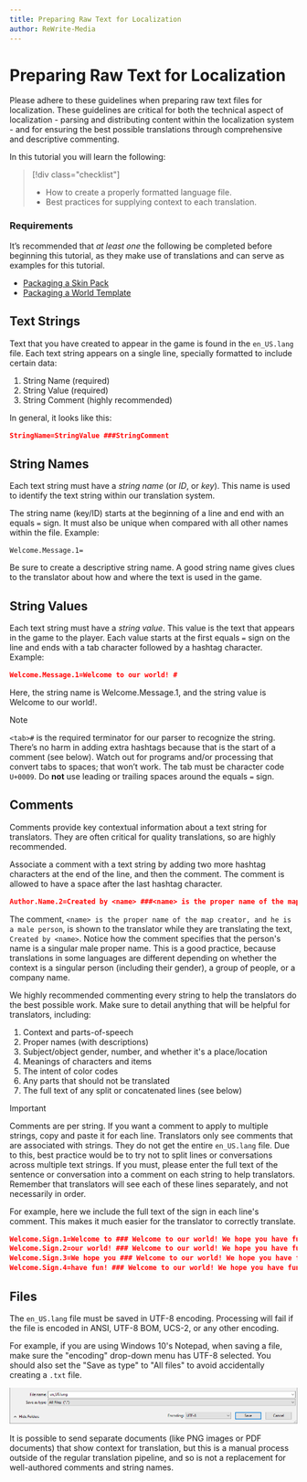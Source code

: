 ```yaml
---
title: Preparing Raw Text for Localization
author: ReWrite-Media
---
```

# Preparing Raw Text for Localization

Please adhere to these guidelines when preparing raw text files for localization. These guidelines are critical for both the technical aspect of localization - parsing and distributing content within the localization system - and for ensuring the best possible translations through comprehensive and descriptive commenting.

In this tutorial you will learn the following:

> [!div class="checklist"]
>
> - How to create a properly formatted language file.
> - Best practices for supplying context to each translation.

### Requirements

It’s recommended that *at least one* the following be completed before beginning this tutorial, as they make use of translations and can serve as examples for this tutorial.

- [Packaging a Skin Pack](PackagingASkinPack.md)
- [Packaging a World Template](PackagingAWorldTemplate.md)

## Text Strings

Text that you have created to appear in the game is found in the `en_US.lang` file. Each text string appears on a single line, specially formatted to include certain data:

1. String Name (required)
2. String Value (required)
3. String Comment (highly recommended)

In general, it looks like this:

```json
StringName=StringValue ###StringComment
```

## String Names

Each text string must have a *string name* (or *ID*, or *key*). This name is used to identify the text string within our translation system.

The string name (key/ID) starts at the beginning of a line and end with an equals `=` sign. It must also be unique when compared with all other names within the file. Example:

```
Welcome.Message.1=
```

Be sure to create a descriptive string name. A good string name gives clues to the translator about how and where the text is used in the game.

## String Values

Each text string must have a *string value*. This value is the text that appears in the game to the player. Each value starts at the first equals `=` sign on the line and ends with a tab character followed by a hashtag character. Example:

```json
Welcome.Message.1=Welcome to our world! #
```

Here, the string name is Welcome.Message.1, and the string value is Welcome to our world!.

> [!NOTE]
> `<tab>#` is the required terminator for our parser to recognize the string. There’s no harm in adding extra hashtags because that is the start of a comment (see below). Watch out for programs and/or processing that convert tabs to spaces; that won’t work. The tab must be character code `U+0009`. Do **not** use leading or trailing spaces around the equals `=` sign.

## Comments

Comments provide key contextual information about a text string for translators. They are often critical for quality translations, so are highly recommended.

Associate a comment with a text string by adding two more hashtag characters at the end of the line, and then the comment. The comment is allowed to have a space after the last hashtag character.

```json
Author.Name.2=Created by <name> ###<name> is the proper name of the map creator, and he is a male person.
```

The comment, `<name> is the proper name of the map creator, and he is a male person`, is shown to the translator while they are translating the text, `Created by <name>`. Notice how the comment specifies that the person's name is a singular male proper name. This is a good practice, because translations in some languages are different depending on whether the context is a singular person (including their gender), a group of people, or a company name.

We highly recommended commenting every string to help the translators do the best possible work. Make sure to detail anything that will be helpful for translators, including:

1. Context and parts-of-speech
2. Proper names (with descriptions)
3. Subject/object gender, number, and whether it's a place/location
4. Meanings of characters and items
5. The intent of color codes
6. Any parts that should not be translated
7. The full text of any split or concatenated lines (see below)

> [!IMPORTANT]
> Comments are per string. If you want a comment to apply to multiple strings, copy and paste it for each line. Translators only see comments that are associated with strings. They do not get the entire `en_US.lang` file. Due to this, best practice would be to try not to split lines or conversations across multiple text strings. If you must, please enter the full text of the sentence or conversation into a comment on each string to help translators. Remember that translators will see each of these lines separately, and not necessarily in order.

For example, here we include the full text of the sign in each line's comment. This makes it much easier for the translator to correctly translate.

```json
Welcome.Sign.1=Welcome to ### Welcome to our world! We hope you have fun!
Welcome.Sign.2=our world! ### Welcome to our world! We hope you have fun!
Welcome.Sign.3=We hope you ### Welcome to our world! We hope you have fun!
Welcome.Sign.4=have fun! ### Welcome to our world! We hope you have fun!
```

## Files

The `en_US.lang` file must be saved in UTF-8 encoding. Processing will fail if the file is encoded in ANSI, UTF-8 BOM, UCS-2, or any other encoding.

For example, if you are using Windows 10's Notepad, when saving a file, make sure the "encoding" drop-down menu has UTF-8 selected. You should also set the "Save as type" to "All files" to avoid accidentally creating a `.txt` file.

![Windows 10's Notepad showing Encoding set to UTF-8](Media/PreparingRawTextForLocalization/utf8.png)

It is possible to send separate documents (like PNG images or PDF documents) that show context for translation, but this is a manual process outside of the regular translation pipeline, and so is not a replacement for well-authored comments and string names.
